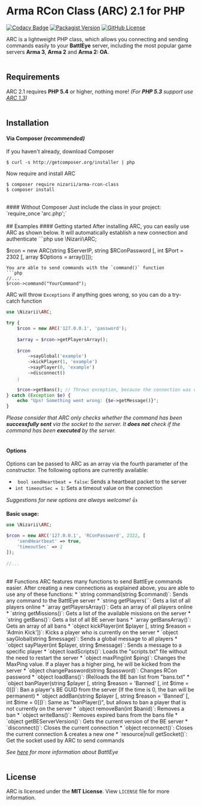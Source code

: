 # Arma RCon Class (ARC) 2.1 for PHP 
[![Codacy Badge](https://api.codacy.com/project/badge/Grade/f42d50a9693b4febb34fab3f68315365)](https://www.codacy.com/app/nizari/arma-rcon-class-php?utm_source=github.com&amp;utm_medium=referral&amp;utm_content=Nizarii/arma-rcon-class-php&amp;utm_campaign=Badge_Grade)
[![Packagist Version](https://img.shields.io/packagist/v/nizarii/arma-rcon-class.svg)](https://packagist.org/packages/nizarii/arma-rcon-class)
[![GitHub License](https://img.shields.io/github/license/nizarii/arma-rcon-class-php.svg)](https://github.com/Nizarii/arma-rcon-class-php/)

ARC is a lightweight PHP class, which allows you connecting and sending commands easily to your **BattlEye** server, including the most popular game servers **Arma 3**, **Arma 2** and **Arma 2: OA**.
<br>
<br>
## Requirements
ARC 2.1 requires **PHP 5.4** or higher, nothing more! *(For <b>PHP 5.3</b> support use [ARC 1.3](https://github.com/Nizarii/arma-rcon-class-php/tree/ARC-1.3))*
<br>
<br>
## Installation 
#### Via Composer *(recommended)*
If you haven't already, download Composer
```shell
$ curl -s http://getcomposer.org/installer | php
```
Now require and install ARC
```shell
$ composer require nizarii/arma-rcon-class
$ composer install
```
<br>
#### Without Composer
Just include the class in your project: `require_once 'arc.php';`
<br>
<br>
## Examples
#### Getting started
After installing ARC, you can easily use ARC as shown below. It will automatically establish a new connection and authenticate
```php
use \Nizarii\ARC;

$rcon = new ARC(string $ServerIP, string $RConPassword [, int $Port = 2302 [, array $Options = array()]]);
```
You are able to send commands with the `command()` function
```php
//...
$rcon->command("YourCommand");
```
ARC will throw `Exceptions` if anything goes wrong, so you can do a try-catch function
```php
use \Nizarii\ARC;

try {
    $rcon = new ARC('127.0.0.1', 'password');
       
    $array = $rcon->getPlayersArray();
    
    $rcon
        ->sayGlobal('example')
        ->kickPlayer(1, 'example')
        ->sayPlayer(0, 'example')
        ->disconnect()
    ;
    
    $rcon->getBans(); // Throws exception, because the connection was closed
} catch (Exception $e) {
    echo "Ups! Something went wrong: {$e->getMessage()}";
}
```
*Please consider that ARC only checks whether the command has been <b>successfully sent</b> via the socket to the server. It <b>does not</b> check if the command has been <b>executed</b> by the server.*
<br><br>
#### Options
Options can be passed to ARC as an array via the fourth parameter of the constructor. The following options are currently available:
* ` bool sendHeartbeat = false`: Sends a heartbeat packet to the server
* `int timeoutSec = 1`: Sets a timeout value on the connection

*Suggestions for new options are always welcome!* :+1: <br>

**Basic usage:**
```php
use \Nizarii\ARC;

$rcon = new ARC('127.0.0.1', 'RConPassword', 2322, [
    'sendHeartbeat' => true,
    'timeoutSec' => 2
]);
    
//...
```
<br>
## Functions
ARC features many functions to send BattlEye commands easier. After creating a new connections as explained above, you are able to use any of these functions:
* `string command(string $command)`:  Sends any command to the BattlEye server
* `string getPlayers(``:  Gets a list of all players online
* `array getPlayersArray()`:  Gets an array of all players online
* `string getMissions()`:  Gets a list of the available missions on the server
* `string getBans()`:  Gets a list of all BE server bans
* `array getBansArray()`:  Gets an array of all bans
* `object kickPlayer(int $player [, string $reason = 'Admin Kick'])`:  Kicks a player who is currently on the server
* `object sayGlobal(string $message)`:  Sends a global message to all players
* `object sayPlayer(int $player, string $message)`:  Sends a message to a specific player
* `object loadScripts()`:  Loads the "scripts.txt" file without the need to restart the server
* `object maxPing(int $ping)`:  Changes the MaxPing value. If a player has a higher ping, he will be kicked from the server
* `object changePassword(string $password)`:  Changes RCon password
* `object loadBans()`:  (Re)loads the BE ban list from "bans.txt"
* `object banPlayer(string $player [, string $reason = 'Banned' [, int $time = 0]])`:  Ban a player's BE GUID from the server (If the time is 0, the ban will be permanent)
* `object addBan(string $player [, string $reason = 'Banned' [, int $time = 0]])`:  Same as "banPlayer()", but allows to ban a player that is not currently on the server
* `object removeBan(int $banid)`:  Removes a ban
* `object writeBans()`:  Removes expired bans from the bans file
* `object getBEServerVersion()`: Gets the current version of the BE server
* `disconnect()`: Closes the current connection
* `object reconnect()`: Closes the current connection & creates a new one
* `resource|null getSocket()`: Get the socket used by ARC to send commands

*See [here](https://community.bistudio.com/wiki/BattlEye "BattlEye Wiki") for more information about BattlEye*
<br>
<br>
## License

ARC is licensed under the **MIT License**. View `LICENSE` file for more information.